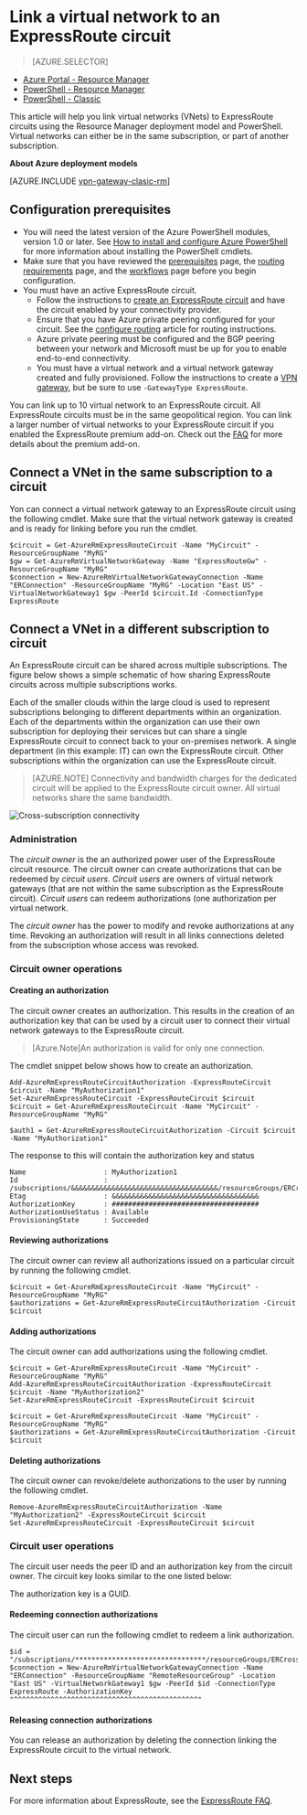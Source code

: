 <properties 
   pageTitle="Link a virtual network to an ExpressRoute circuit using PowerShell | Microsoft Azure"
   description="This document provides an overview of how to link virtual networks (VNets) to ExpressRoute circuits using the Resource Manager deployment model and PowerShell."
   services="expressroute"
   documentationCenter="na"
   authors="ganesr"
   manager="carmonm"
   editor=""
   tags="azure-resource-manager"/>
<tags 
   ms.service="expressroute"
   ms.devlang="na"
   ms.topic="article"
   ms.tgt_pltfrm="na"
   ms.workload="infrastructure-services"
   ms.date="04/14/2016"
   ms.author="ganesr" />

# Link a virtual network to an ExpressRoute circuit

> [AZURE.SELECTOR]
- [Azure Portal - Resource Manager](expressroute-howto-linkvnet-portal-resource-manager.md)
- [PowerShell - Resource Manager](expressroute-howto-linkvnet-arm.md)
- [PowerShell - Classic](expressroute-howto-linkvnet-classic.md)



This article will help you link virtual networks (VNets) to ExpressRoute circuits using the Resource Manager deployment model and PowerShell. Virtual networks can either be in the same subscription, or part of another subscription.

**About Azure deployment models**

[AZURE.INCLUDE [vpn-gateway-clasic-rm](../../includes/vpn-gateway-classic-rm-include.md)] 

## Configuration prerequisites

- You will need the latest version of the Azure PowerShell modules, version 1.0 or later. See [How to install and configure Azure PowerShell](../powershell-install-configure.md) for more information about installing the PowerShell cmdlets. 
- Make sure that you have reviewed the [prerequisites](expressroute-prerequisites.md) page, the [routing requirements](expressroute-routing.md) page, and the [workflows](expressroute-workflows.md) page before you begin configuration.
- You must have an active ExpressRoute circuit. 
	- Follow the instructions to [create an ExpressRoute circuit](expressroute-howto-circuit-arm.md) and have the circuit enabled by your connectivity provider. 
	- Ensure that you have Azure private peering configured for your circuit. See the [configure routing](expressroute-howto-routing-arm.md) article for routing instructions. 
	- Azure private peering must be configured and the BGP peering between your network and Microsoft must be up for you to enable end-to-end connectivity.
	- You must have a virtual network and a virtual network gateway created and fully provisioned. Follow the instructions to create a [VPN gateway](../articles/vpn-gateway/vpn-gateway-create-site-to-site-rm-powershell.md), but be sure to use `-GatewayType ExpressRoute`.

You can link up to 10 virtual network to an ExpressRoute circuit. All ExpressRoute circuits must be in the same geopolitical region. You can link a larger number of virtual networks to your ExpressRoute circuit if you enabled the ExpressRoute premium add-on. Check out the [FAQ](expressroute-faqs.md) for more details about the premium add-on. 

## Connect a VNet in the same subscription to a circuit

Yon can connect a virtual network gateway to an ExpressRoute circuit using the following cmdlet. Make sure that the virtual network gateway is created and is ready for linking before you run the cmdlet.

	$circuit = Get-AzureRmExpressRouteCircuit -Name "MyCircuit" -ResourceGroupName "MyRG"
	$gw = Get-AzureRmVirtualNetworkGateway -Name "ExpressRouteGw" -ResourceGroupName "MyRG"
	$connection = New-AzureRmVirtualNetworkGatewayConnection -Name "ERConnection" -ResourceGroupName "MyRG" -Location "East US" -VirtualNetworkGateway1 $gw -PeerId $circuit.Id -ConnectionType ExpressRoute

## Connect a VNet in a different subscription to circuit

An ExpressRoute circuit can be shared across multiple subscriptions. The figure below shows a simple schematic of how sharing ExpressRoute circuits across multiple subscriptions works. 

Each of the smaller clouds within the large cloud is used to represent subscriptions belonging to different departments within an organization. Each of the departments within the organization can use their own subscription for deploying their services but can share a single ExpressRoute circuit to connect back to your on-premises network. A single department (in this example: IT) can own the ExpressRoute circuit. Other subscriptions within the organization can use the ExpressRoute circuit.

>[AZURE.NOTE] Connectivity and bandwidth charges for the dedicated circuit will be applied to the ExpressRoute circuit owner. All virtual networks share the same bandwidth.

![Cross-subscription connectivity](./media/expressroute-howto-linkvnet-classic/cross-subscription.png)

### Administration

The *circuit owner* is the an authorized power user of the ExpressRoute circuit resource. The circuit owner can create authorizations that can be redeemed by *circuit users*. *Circuit users* are owners of virtual network gateways (that are not within the same subscription as the ExpressRoute circuit). *Circuit users* can redeem authorizations (one authorization per virtual network.

The *circuit owner* has the power to modify and revoke authorizations at any time. Revoking an authorization will result in all links connections deleted from the subscription whose access was revoked.

### Circuit owner operations 

#### Creating an authorization
	
The circuit owner creates an authorization. This results in the creation of an authorization key that can be used by a circuit user to connect their virtual network gateways to the ExpressRoute circuit. 

>[Azure.Note]An authorization is valid for only one connection.

The cmdlet snippet below shows how to create an authorization. 

	Add-AzureRmExpressRouteCircuitAuthorization -ExpressRouteCircuit $circuit -Name "MyAuthorization1"
	Set-AzureRmExpressRouteCircuit -ExpressRouteCircuit $circuit
	$circuit = Get-AzureRmExpressRouteCircuit -Name "MyCircuit" -ResourceGroupName "MyRG"

	$auth1 = Get-AzureRmExpressRouteCircuitAuthorization -Circuit $circuit -Name "MyAuthorization1"
		

The response to this will contain the authorization key and status

	Name                   : MyAuthorization1
	Id                     : /subscriptions/&&&&&&&&&&&&&&&&&&&&&&&&&&&&&&&&&&&&/resourceGroups/ERCrossSubTestRG/providers/Microsoft.Network/expressRouteCircuits/CrossSubTest/authorizations/MyAuthorization1
	Etag                   : &&&&&&&&&&&&&&&&&&&&&&&&&&&&&&&&&&&& 
	AuthorizationKey       : ####################################
	AuthorizationUseStatus : Available
	ProvisioningState      : Succeeded

		

#### Reviewing authorizations

The circuit owner can review all authorizations issued on a particular circuit by running the following cmdlet.

	$circuit = Get-AzureRmExpressRouteCircuit -Name "MyCircuit" -ResourceGroupName "MyRG"
	$authorizations = Get-AzureRmExpressRouteCircuitAuthorization -Circuit $circuit
	

#### Adding authorizations

The circuit owner can add authorizations using the following cmdlet.

	$circuit = Get-AzureRmExpressRouteCircuit -Name "MyCircuit" -ResourceGroupName "MyRG"
	Add-AzureRmExpressRouteCircuitAuthorization -ExpressRouteCircuit $circuit -Name "MyAuthorization2"
	Set-AzureRmExpressRouteCircuit -ExpressRouteCircuit $circuit
	
	$circuit = Get-AzureRmExpressRouteCircuit -Name "MyCircuit" -ResourceGroupName "MyRG"
	$authorizations = Get-AzureRmExpressRouteCircuitAuthorization -Circuit $circuit

	
#### Deleting authorizations

The circuit owner can revoke/delete authorizations to the user by running the following cmdlet.

	Remove-AzureRmExpressRouteCircuitAuthorization -Name "MyAuthorization2" -ExpressRouteCircuit $circuit
	Set-AzureRmExpressRouteCircuit -ExpressRouteCircuit $circuit	

### Circuit user operations

The circuit user needs the peer ID and an authorization key from the circuit owner. The circuit key looks similar to the one listed below:


The authorization key is a GUID.

#### Redeeming connection authorizations

The circuit user can run the following cmdlet to redeem a link authorization.

	$id = "/subscriptions/********************************/resourceGroups/ERCrossSubTestRG/providers/Microsoft.Network/expressRouteCircuits/MyCircuit"	
	$connection = New-AzureRmVirtualNetworkGatewayConnection -Name "ERConnection" -ResourceGroupName "RemoteResourceGroup" -Location "East US" -VirtualNetworkGateway1 $gw -PeerId $id -ConnectionType ExpressRoute -AuthorizationKey "^^^^^^^^^^^^^^^^^^^^^^^^^^^^^^^^^^^^^^^^^^^^^"

#### Releasing connection authorizations

You can release an authorization by deleting the connection linking the ExpressRoute circuit to the virtual network.

## Next steps

For more information about ExpressRoute, see the [ExpressRoute FAQ](expressroute-faqs.md).
